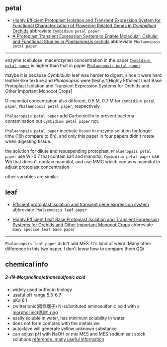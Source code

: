 ## petal

- [Highly Efficient Protoplast Isolation and Transient Expression System for Functional Characterization of Flowering Related Genes in _Cymbidium_ Orchids](02_md_file/Highly%20Efficient%20Protoplast%20Isolation%20and%20Transient%20Expression%20System%20for%20Functional%20Characterization%20of%20Flowering%20Related%20Genes%20in%20_Cymbidium_%20Orchids.md) abbreviate `Cymbidium petal paper`
 - [A Protoplast Transient Expression System to Enable Molecular, Cellular, and Functional Studies in _Phalaenopsis_ orchids](02_md_file/A%20Protoplast%20Transient%20Expression%20System%20to%20Enable%20Molecular,%20Cellular,%20and%20Functional%20Studies%20in%20_Phalaenopsis_%20orchids.md) abbreviate `Phalaenopsis petal paper`

---

enzyme (cellulose, macerozyme) concentration in the paper [`Cymbidium petal paper`](02_md_file/Highly%20Efficient%20Protoplast%20Isolation%20and%20Transient%20Expression%20System%20for%20Functional%20Characterization%20of%20Flowering%20Related%20Genes%20in%20_Cymbidium_%20Orchids.md) is higher than that in paper [`Phalaenopsis petal paper`](02_md_file/A%20Protoplast%20Transient%20Expression%20System%20to%20Enable%20Molecular,%20Cellular,%20and%20Functional%20Studies%20in%20_Phalaenopsis_%20orchids.md)

maybe it is because _Cymbidium_ leaf was harder to digest, since it were hard leather-like texture and _Phalanopsis_ were fleshy.^[Highly Efficient Leaf Base Protoplast
Isolation and Transient Expression
Systems for Orchids and Other
Important Monocot Crops]

D-mannitol concentration also different, 0.5 M, 0.7 M for `Cymbidium petal paper`,  `Phalaenopsis petal paper`, respectively.

`Phalaenopsis petal paper` add Carbenicillin to prevent bacteria contamination but `Cymbidium petal paper` not.

`Phalaenopsis petal paper` incubate tissue in enzyme solution for longer time (16h compare to 6h), and only this paper in four papers didn't rotate when digesting tissue.

the solution for dilute and resuspending protoplast, `Phalaenopsis petal paper` use WI-0.7 that contain salt and mannitol, `Cymbidium petal paper` use  W5 that doesn't contain mannitol, and use MMG which contains mannitol to adjust protoplast concentration.

other variables are similar. 

## leaf
- [Efficient protoplast isolation and transient gene expression system](02_md_file/Efficient%20protoplast%20isolation%20and%20transient%20gene%20expression%20system.md) abbreviate  `Phalaenopsis leaf paper`

- [Highly Efficient Leaf Base Protoplast Isolation and Transient Expression Systems for Orchids and Other Important Monocot Crops](02_md_file/Highly%20Efficient%20Leaf%20Base%20Protoplast%20Isolation%20and%20Transient%20Expression%20Systems%20for%20Orchids%20and%20Other%20Important%20Monocot%20Crops.md) abbreviate `many specise leaf base paper`
---
`Phalaenopsis leaf paper` didn't add MES. It's kind of weird.
Many other difference in this two paper, I don't know how to compare them QQ/
 

## chemical info
##### 2-(N-Morpholino)ethanesulfonic acid
- widely used buffer in biology
- useful pH range 5.5-6.7
- pKa 6.1 
- zwitterionic(兩性離子) N-substituted aminosulfonic acid with a [morpholinic(嗎啉) ring](attachment/Pasted%20image%2020220704115513.png)
- easily soluble in water, has minimum solubility in water
- does not form complex with the metals we 
- autoclave will generate yellow unknown substance
- can adjust pH with NaOH or mix MES and MES sodium salt stock solutions
[reference, many useful information](https://www.sigmaaldrich.com/TW/en/product/sigma/m8250?gclid=CjwKCAjw_ISWBhBkEiwAdqxb9jSGQt3cfPYtoK7iPRfyrhUr1RcDuAL7q-OCQCdealWpvTBf__XRBxoCnJkQAvD_BwE)
